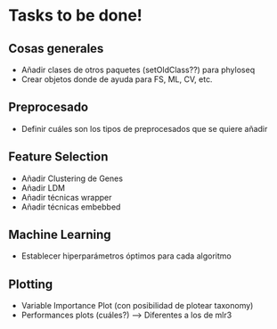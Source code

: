 # Tasks to be done!

## Cosas generales

* Añadir clases de otros paquetes (setOldClass??) para phyloseq
* Crear objetos donde de ayuda para FS, ML, CV, etc.


## Preprocesado

* Definir cuáles son los tipos de preprocesados que se quiere añadir


## Feature Selection

* Añadir Clustering de Genes
* Añadir LDM
* Añadir técnicas wrapper
* Añadir técnicas embebbed


## Machine Learning

* Establecer hiperparámetros óptimos para cada algoritmo


## Plotting

* Variable Importance Plot (con posibilidad de plotear taxonomy)
* Performances plots (cuáles?) --> Diferentes a los de mlr3